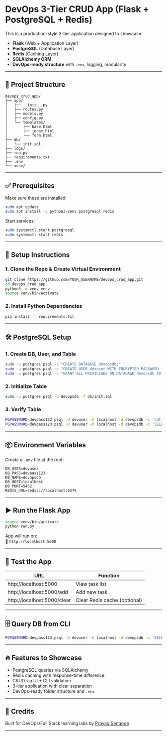 # DevOps 3-Tier CRUD App (Flask + PostgreSQL + Redis)

This is a production-style 3-tier application designed to showcase:

- **Flask** (Web + Application Layer)
- **PostgreSQL** (Database Layer)
- **Redis** (Caching Layer)
- **SQLAlchemy ORM**
- **DevOps-ready structure** with `.env`, logging, modularity

---

## 📁 Project Structure

```
devops_crud_app/
├── app/
│   ├── __init__.py
│   ├── routes.py
│   ├── models.py
│   ├── config.py
│   └── templates/
│       ├── base.html
│       ├── index.html
│       └── form.html
├── db/
│   └── init.sql
├── logs/
├── run.py
├── requirements.txt
├── .env
└── venv/
```

---

## ✅ Prerequisites

Make sure these are installed:

```bash
sudo apt update
sudo apt install -y python3-venv postgresql redis
```

Start services:

```bash
sudo systemctl start postgresql
sudo systemctl start redis
```

---

## 🚀 Setup Instructions

### 1. Clone the Repo & Create Virtual Environment

```bash
git clone https://github.com/YOUR_USERNAME/devops_crud_app.git
cd devops_crud_app
python3 -m venv venv
source venv/bin/activate
```

### 2. Install Python Dependencies

```bash
pip install -r requirements.txt
```

---

## 🛠️ PostgreSQL Setup

### 1. Create DB, User, and Table

```bash
sudo -u postgres psql -c "CREATE DATABASE devopsdb;"
sudo -u postgres psql -c "CREATE USER devuser WITH ENCRYPTED PASSWORD 'devpass123';"
sudo -u postgres psql -c "GRANT ALL PRIVILEGES ON DATABASE devopsdb TO devuser;"
```

### 2. Initialize Table

```bash
sudo -u postgres psql -d devopsdb -f db/init.sql
```

### 3. Verify Table

```bash
PGPASSWORD=devpass123 psql -U devuser -h localhost -d devopsdb -c '\dt'
PGPASSWORD=devpass123 psql -U devuser -h localhost -d devopsdb -c 'SELECT * FROM tasks;'
```

---

## 📦 Environment Variables

Create a `.env` file at the root:

```env
DB_USER=devuser
DB_PASS=devpass123
DB_NAME=devopsdb
DB_HOST=localhost
DB_PORT=5432
REDIS_URL=redis://localhost:6379
```

---

## ▶️ Run the Flask App

```bash
source venv/bin/activate
python run.py
```

App will run on:  
📍 `http://localhost:5000`

---

## 🧪 Test the App

| URL                          | Function                    |
|-----------------------------|-----------------------------|
| http://localhost:5000       | View task list              |
| http://localhost:5000/add   | Add new task                |
| http://localhost:5000/clear | Clear Redis cache (optional) |

---

## 🗄️ Query DB from CLI

```bash
PGPASSWORD=devpass123 psql -U devuser -h localhost -d devopsdb -c 'SELECT * FROM tasks;'
```

---

## 🔥 Features to Showcase

- PostgreSQL queries via SQLAlchemy
- Redis caching with response-time difference
- CRUD via UI + CLI validation
- 3-tier application with clear separation
- DevOps-ready folder structure and `.env`

---

## 📌 Credits

Built for DevOps/Full Stack learning labs by [Prayag Sangode](https://github.com/prayagsangode)

---
